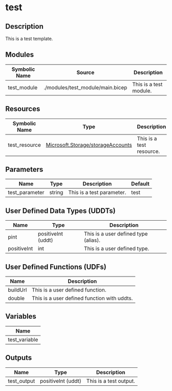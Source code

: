 # test

## Description

This is a test template.

## Modules

| Symbolic Name | Source | Description |
| --- | --- | --- |
| test_module | ./modules/test_module/main.bicep | This is a test module. |

## Resources

| Symbolic Name | Type | Description |
| --- | --- | --- |
| test_resource | [Microsoft.Storage/storageAccounts](https://learn.microsoft.com/en-us/azure/templates/microsoft.storage/storageaccounts) | This is a test resource. |

## Parameters

| Name | Type | Description | Default |
| --- | --- | --- | --- |
| test_parameter | string | This is a test parameter. | test |

## User Defined Data Types (UDDTs)

| Name | Type | Description |
| --- | --- | --- |
| pint | positiveInt (uddt) | This is a user defined type (alias). |
| positiveInt | int | This is a user defined type. |

## User Defined Functions (UDFs)

| Name | Description |
| --- | --- |
| buildUrl | This is a user defined function. |
| double | This is a user defined function with uddts. |

## Variables

| Name |
| --- |
| test_variable |

## Outputs

| Name | Type | Description |
| --- | --- | --- |
| test_output | positiveInt (uddt) | This is a test output. |
